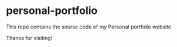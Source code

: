 # personal-portfolio

This repo contains the sourse code of my Personal portfolio website

Thanks for visiting!
